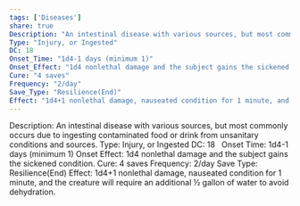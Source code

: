 ```yaml
---
tags: ['Diseases']
share: true
Description: "An intestinal disease with various sources, but most commonly occurs due to ingesting contaminated food or drink from unsanitary conditions and sources."
Type: "Injury, or Ingested"
DC: 18  
Onset_Time: "1d4-1 days (minimum 1)"
Onset_Effect: "1d4 nonlethal damage and the subject gains the sickened condition."
Cure: "4 saves"
Frequency: "2/day"
Save_Type: "Resilience(End)"
Effect: "1d4+1 nonlethal damage, nauseated condition for 1 minute, and the creature will require an additional ½ gallon of water to avoid dehydration."
---
```

Description: An intestinal disease with various sources, but most commonly occurs due to ingesting contaminated food or drink from unsanitary conditions and sources.
Type: Injury, or Ingested
DC: 18  
Onset Time: 1d4-1 days (minimum 1)
Onset Effect: 1d4 nonlethal damage and the subject gains the sickened condition.
Cure: 4 saves
Frequency: 2/day
Save Type: Resilience(End)
Effect: 1d4+1 nonlethal damage, nauseated condition for 1 minute, and the creature will require an additional ½ gallon of water to avoid dehydration.